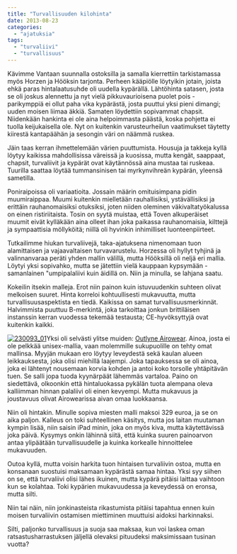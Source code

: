 ```yaml
---
title: "Turvallisuuden kilohinta"
date: 2013-08-23
categories: 
  - "ajatuksia"
tags: 
  - "turvaliivi"
  - "turvallisuus"
---
```


Kävimme Vantaan suunnalla ostoksilla ja samalla kierrettiin tarkistamassa myös Horzen ja Hööksin tarjonta. Perheen kääpiölle löytyikin jotain, joista ehkä paras hintalaatusuhde oli uudella kypärällä. Lähtöhinta satasen, josta se oli joskus alennettu ja nyt vielä pikkuvaurioisena puolet pois - parikymppiä ei ollut paha vika kypärästä, josta puuttui yksi pieni dimangi; uuden moisen liimaa äkkiä. Samaten löydettiin sopivammat chapsit. Niidenkään hankinta ei ole aina helpoimmasta päästä, koska pohjetta ei tuolla keijukaisella ole. Nyt on kuitenkin varusteurheilun vaatimukset täytetty kiirestä kantapäähän ja sesongin väri on näämmä ruskea.

<!--more-->

Jäin taas kerran ihmettelemään värien puuttumista. Housuja ja takkeja kyllä löytyy kaikissa mahdollisissa väreissä ja kuosissa, mutta kengät, saappaat, chapsit, turvaliivit ja kypärät ovat käytännössä aina mustaa tai ruskeaa. Tuurilla saattaa löytää tummansinisen tai myrkynvihreän kypärän, yleensä sametilla.

Poniraipoissa oli variaatioita. Jossain määrin omituisimpana pidin muumiraippaa. Muumi kuitenkin mielletään rauhallisiksi, ystävällisiksi ja erittäin rauhanomaisiksi otuksiksi, joten niiden oleminen väkivaltatyökalussa on einen ristiriitaista. Tosin on syytä muistaa, että Toven alkuperäiset muumit eivät kylläkään aina olleet ihan joka paikassa rauhanomaisia, kilttejä ja sympaattisia möllyköitä; niillä oli hyvinkin inhimilliset luonteenpiirteet.

Tutkailimme hiukan turvaliivejä, taka-ajatuksena nimenomaan tuon alamittaisen ja vajaavaltaisen turvavarustelu. Horzessa oli hyllyt tyhjinä ja valinnanvaraa peräti yhden mallin välillä, mutta Hööksillä oli neljä eri mallia. Löytyi yksi sopivahko, mutta se jätettiin vielä kauppaan kypsymään - samanlainen "umpipalaliivi kuin äidillä on. Niin ja minulla, se lahjana saatu.

Kokeilin itsekin malleja. Erot niin painon kuin istuvuudenkin suhteen olivat melkoisen suuret. Hinta korreloi kohtuullisesti mukavuutta, mutta turvallisuusaspektista en tiedä. Kaikissa on samat turvallisuusmerkinnät. Halvimmista puuttuu B-merkintä, joka tarkoittaa jonkun brittiläisen instanssin kerran vuodessa tekemää testausta; CE-hyvöksyttyjä ovat kuitenkin kaikki.

[![230093_01](images/230093_01-300x300.jpg)](http://www.hooks.fi/product.aspx?productid=230093&deptid=83)Yksi oli selvästi ylitse muiden: [Outlyne Airowear](http://www.hooks.fi/product.aspx?productid=230093&deptid=83). Ainoa, josta ei ole pelkkää unisex-mallia, vaan molemmille sukupuolille on tehty omat mallinsa. Myyjän mukaan ero löytyy leveydestä sekä kaulan alueen leikkauksesta, joka olisi miehillä laajempi. Joka tapauksessa se oli ainoa, joka ei lähtenyt nousemaan korvia kohden ja antoi koko torsolle yhtäpitävän tuen. Se salli jopa tuoda kyynärpäät lähemmäs vartaloa. Paino on siedettävä, olkoonkin että hintaluokassa pykälän tuota alempana oleva kalliimman hinnan palaliivi oli einen kevyempi. Mutta mukavuus ja joustavuus olivat Airowearissa aivan omaa luokkaansa.

Niin oli hintakin. Minulle sopiva miesten malli maksoi 329 euroa, ja se on aika paljon. Kalleus on toki suhteellinen käsitys, mutta jos laitan muutaman kympin lisää, niin saisin iPad minin, joka on myös kiva, mutta käytettävissä joka päivä. Kysymys onkin lähinnä siitä, että kuinka suuren painoarvon antaa ylipäätään turvallisuudelle ja kuinka korkealle hinnoittelee mukavuuden.

Outoa kyllä, mutta voisin harkita tuon hintaisen turvaliivin ostoa, mutta en konsanaan suostuisi maksamaan kypärästä samaa hintaa. Yksi syy siihen on se, että turvaliivi olisi lähes ikuinen, mutta kypärä pitäisi laittaa vaihtoon kun se kolahtaa. Toki kypärien mukavuudessa ja keveydessä on eronsa, mutta silti.

Niin tai näin, niin jonkinasteista rikastumista pitäisi tapahtua ennen kuin moisen turvaliivin ostamisen miettiminen muuttuisi aidoksi harkinnaksi.

Silti, paljonko turvallisuus ja suoja saa maksaa, kun voi laskea oman ratsastusharrastuksen jäljellä olevaksi pituudeksi maksimissaan tusinan vuotta?

